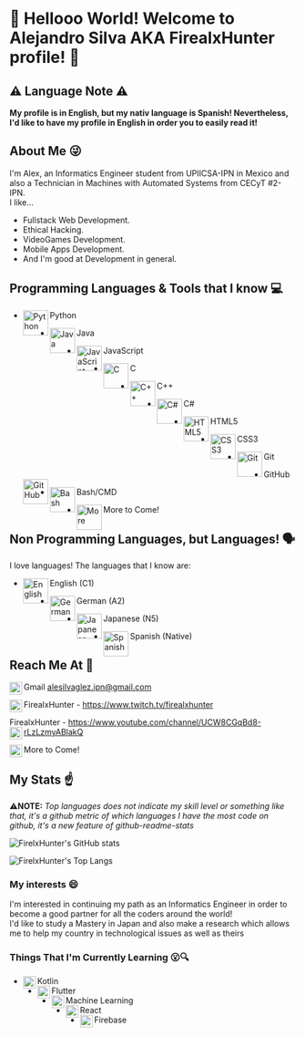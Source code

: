 # 👋 Hellooo World! Welcome to Alejandro Silva AKA FirealxHunter profile! 👋

## ⚠️ Language Note ⚠️ 
**My profile is in English, but my nativ language is Spanish! Nevertheless, I'd like to have my profile in English in order you to easily read it!**

## About Me 😜
I'm Alex, an Informatics Engineer student from UPIICSA-IPN in Mexico and also a Technician in Machines with Automated Systems from CECyT #2-IPN.
<br>I like...</br>
* Fullstack Web Development.
* Ethical Hacking.
* VideoGames Development.
* Mobile Apps Development.
* And I'm good at Development in general.

## Programming Languages & Tools that I know 💻
* Python <img align="left" alt="Python" width="44px" src="https://raw.githubusercontent.com/jmnote/z-icons/master/svg/python.svg" />

* Java <img align="left" alt="Java" width="44px" src="https://raw.githubusercontent.com/jmnote/z-icons/master/svg/java.svg" />

* JavaScript <img align="left" alt="JavaScript" width="44px" src="https://raw.githubusercontent.com/jmnote/z-icons/master/svg/javascript.svg" />

* C <img align="left" alt="C" width="44px" src="https://raw.githubusercontent.com/jmnote/z-icons/master/svg/c.svg" />

* C++ <img align="left" alt="C++" width="44px" src="https://raw.githubusercontent.com/jmnote/z-icons/master/svg/cpp.svg" />

* C# <img align="left" alt="C#" width="44px" src="https://raw.githubusercontent.com/jmnote/z-icons/master/svg/csharp.svg" />

* HTML5 <img align="left" alt="HTML5" width="44px" src="https://image.flaticon.com/icons/png/512/888/888859.png" />

* CSS3 <img align="left" alt="CSS3" width="44px" src="https://image.flaticon.com/icons/png/512/888/888847.png" />

* Git <img align="left" alt="Git" width="44px" src="https://raw.githubusercontent.com/jmnote/z-icons/master/svg/git.svg" />

* GitHub <img align="left" alt="GitHub" width="44px" src="https://raw.githubusercontent.com/jmnote/z-icons/master/svg/github.svg " />

* Bash/CMD <img align="left" alt="Bash" width="44px" src="https://raw.githubusercontent.com/jmnote/z-icons/master/svg/bash.svg" />

* More to Come! <img align="left" alt="More" width="44px" src="https://image.flaticon.com/icons/png/512/2250/2250204.png" />

## Non Programming Languages, but Languages! 🗣️
I love languages! The languages that I know are:

* English (C1) <img align="left" alt="English" width="44px" src="https://image.flaticon.com/icons/png/512/197/197484.png" />

* German (A2) <img align="left" alt="German" width="44px" src="https://image.flaticon.com/icons/png/512/323/323332.png" />

* Japanese (N5) <img align="left" alt="Japanese" width="44px" src="https://image.flaticon.com/icons/png/512/197/197604.png" />

* Spanish (Native) <img align="left" alt="Spanish" width="44px" src="https://image.flaticon.com/icons/png/512/299/299433.png" />

## Reach Me At 🤙
Gmail alesilvaglez.ipn@gmail.com <img align="left" alt="Gmail" width="22px" src="https://image.flaticon.com/icons/png/512/888/888853.png" />

FirealxHunter - https://www.twitch.tv/firealxhunter <img align="left" alt="Gmail" width="22px" src="https://image.flaticon.com/icons/png/512/733/733577.png" />

FirealxHunter - https://www.youtube.com/channel/UCW8CGqBd8-rLzLzmyABlakQ <img align="left" alt="Gmail" width="22px" src="https://image.flaticon.com/icons/png/512/1384/1384060.png" />

More to Come! <img align="left" alt="More" width="22px" src="https://image.flaticon.com/icons/png/512/2250/2250204.png" />

## My Stats ☝️
⚠️**NOTE:** 
*Top languages does not indicate my skill level or something like that, it's a github metric of which languages I have the most code on github, it's a new feature of github-readme-stats*

![FirelxHunter's GitHub stats](https://github-readme-stats.vercel.app/api?username=FirealxHunter&show_icons=true&theme=tokyonight)

![FirelxHunter's Top Langs](https://github-readme-stats.vercel.app/api/top-langs/?username=FirealxHunter&show_icons=true&theme=tokyonight)

### My interests 😄
I'm interested in continuing my path as an Informatics Engineer in order to become a good partner for all the coders around the world!
<br>I'd like to study a Mastery in Japan and also make a research which allows me to help my country in technological issues as well as theirs</br>

### Things That I'm Currently Learning 😮🔍
* Kotlin <img align="left" alt="Kotlin" width="22px" src="https://cdn.jsdelivr.net/npm/simple-icons@5.8.1/icons/kotlin.svg" />
* Flutter <img align="left" alt="Flutter" width="22px" src="https://cdn.jsdelivr.net/npm/simple-icons@5.8.1/icons/flutter.svg" />
* Machine Learning <img align="left" alt="ML" width="22px" src="https://cdn.jsdelivr.net/npm/simple-icons@5.8.1/icons/r.svg" />
* React <img align="left" alt="React" width="22px" src="https://cdn.jsdelivr.net/npm/simple-icons@5.8.1/icons/react.svg" />
* Firebase <img align="left" alt="Firebase" width="22px" src="https://cdn.jsdelivr.net/npm/simple-icons@5.8.1/icons/firebase.svg" />
